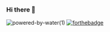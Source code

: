 ### Hi there 👋

![powered-by-water(1)](https://user-images.githubusercontent.com/72017185/211311061-35e4d3d1-b4a6-4f90-957f-68bad39fb70c.svg)
[![forthebadge](https://forthebadge.com/images/badges/built-with-love.svg)](https://forthebadge.com)
